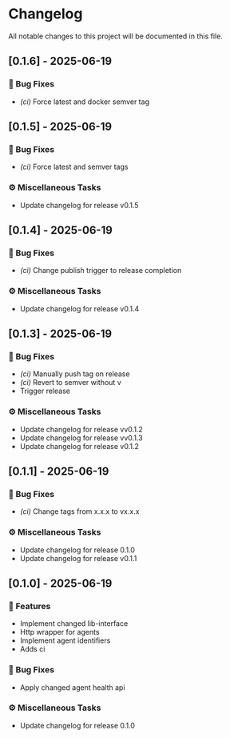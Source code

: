 # Changelog

All notable changes to this project will be documented in this file.

## [0.1.6] - 2025-06-19

### 🐛 Bug Fixes

- *(ci)* Force latest and docker semver tag

## [0.1.5] - 2025-06-19

### 🐛 Bug Fixes

- *(ci)* Force latest and semver tags

### ⚙️ Miscellaneous Tasks

- Update changelog for release v0.1.5

## [0.1.4] - 2025-06-19

### 🐛 Bug Fixes

- *(ci)* Change publish trigger to release completion

### ⚙️ Miscellaneous Tasks

- Update changelog for release v0.1.4

## [0.1.3] - 2025-06-19

### 🐛 Bug Fixes

- *(ci)* Manually push tag on release
- *(ci)* Revert to semver without v
- Trigger release

### ⚙️ Miscellaneous Tasks

- Update changelog for release vv0.1.2
- Update changelog for release vv0.1.3
- Update changelog for release v0.1.2

## [0.1.1] - 2025-06-19

### 🐛 Bug Fixes

- *(ci)* Change tags from x.x.x to vx.x.x

### ⚙️ Miscellaneous Tasks

- Update changelog for release 0.1.0
- Update changelog for release v0.1.1

## [0.1.0] - 2025-06-19

### 🚀 Features

- Implement changed lib-interface
- Http wrapper for agents
- Implement agent identifiers
- Adds ci

### 🐛 Bug Fixes

- Apply changed agent health api

### ⚙️ Miscellaneous Tasks

- Update changelog for release 0.1.0

<!-- generated by git-cliff -->
